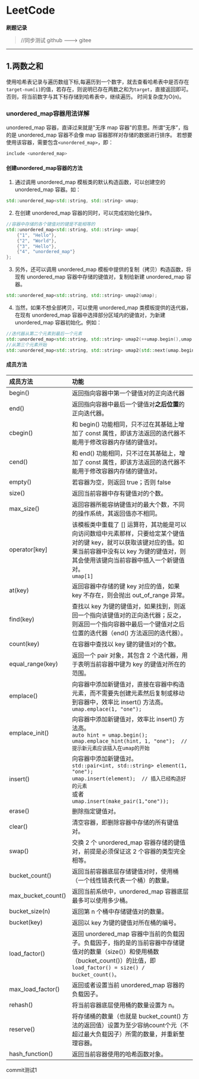 # LeetCode
**刷题记录**
>//同步测试 github ---> gitee
---
## 1.两数之和
使用哈希表记录与遍历数组下标,每遍历到一个数字，就去查看哈希表中是否存在`target-num[i]`的值，若存在，则说明已存在两数之和为`target`，直接返回即可。否则，将当前数字与其下标存储到哈希表中，继续遍历。
时间复杂度为O(n)。
### unordered_map容器用法详解
unordered_map 容器，直译过来就是"无序 map 容器"的意思。所谓“无序”，指的是 unordered_map 容器不会像 map 容器那样对存储的数据进行排序。
若想要使用该容器，需要包含`<unordered_map>`，即：
```c++
include <unordered_map>
```
#### 创建unordered_map容器的方法
1.  通过调用 unordered_map 模板类的默认构造函数，可以创建空的 unordered_map 容器。如：
```c++
std::unordered_map<std::string, std::string> umap;
```
2. 在创建 unordered_map 容器的同时，可以完成初始化操作。
```c++
//容器中存储的各个键值对的键是不能相等的
std::unordered_map<std::string, std::string> umap{
    {"1", "Hello"},
    {"2", "World"},
    {"3", "Hello"},
    {"4", "unordered_map"}
};
```
3. 另外，还可以调用 unordered_map 模板中提供的复制（拷贝）构造函数，将现有 unordered_map 容器中存储的键值对，复制给新建 unordered_map 容器。
```c++
std::unordered_map<std::string, std::string> umap2(umap);
```
4. 当然，如果不想全部拷贝，可以使用 unordered_map 类模板提供的迭代器，在现有 unordered_map 容器中选择部分区域内的键值对，为新建 unordered_map 容器初始化。例如：
```c++
//迭代器从第二个元素到最后一个元素
std::unordered_map<std::string, std::string> umap2(++umap.begin(),umap.end());
//从第三个元素开始
std::unordered_map<std::string, std::string> umap2(std::next(umap.begin(), 2), umap.end());
```
#### 成员方法
成员方法|功能
:-----|:---|
begin()|返回指向容器中第一个键值对的正向迭代器
end() |返回指向容器中最后一个键值对**之后位置**的正向迭代器。
cbegin()|和 begin() 功能相同，只不过在其基础上增加了 const 属性，即该方法返回的迭代器不能用于修改容器内存储的键值对。
cend()|和 end() 功能相同，只不过在其基础上，增加了 const 属性，即该方法返回的迭代器不能用于修改容器内存储的键值对。
empty()|若容器为空，则返回 true；否则 false
size()|返回当前容器中存有键值对的个数。
max_size()|返回容器所能容纳键值对的最大个数，不同的操作系统，其返回值亦不相同。
operator[key]|	该模板类中重载了 [] 运算符，其功能是可以向访问数组中元素那样，只要给定某个键值对的键 key，就可以获取该键对应的值。如果当前容器中没有以 key 为键的键值对，则其会使用该键向当前容器中插入一个新键值对。<br>`umap[1]`
at(key)|返回容器中存储的键 key 对应的值，如果 key 不存在，则会抛出 out_of_range 异常。 
find(key)|查找以 key 为键的键值对，如果找到，则返回一个指向该键值对的正向迭代器；反之，则返回一个指向容器中最后一个键值对之后位置的迭代器（end() 方法返回的迭代器）。
count(key)|在容器中查找以 key 键的键值对的个数。
equal_range(key)|返回一个 pair 对象，其包含 2 个迭代器，用于表明当前容器中键为 key 的键值对所在的范围。
emplace()|向容器中添加新键值对，直接在容器中构造元素，而不需要先创建元素然后复制或移动到容器中，效率比 insert() 方法高。<br>`umap.emplace(1, "one"); `
emplace_init()|向容器中添加新键值对，效率比 insert() 方法高。<br>`auto hint = umap.begin();`<br>`umap.emplace_hint(hint, 1, "one");  // 提示新元素应该插入在umap的开始`
insert()|向容器中添加新键值对。<br>`std::pair<int, std::string> element(1, "one");`<br>`umap.insert(element);  // 插入已经构造好的元素`<br>或者<br>`umap.insert(make_pair(1,"one"));`
erase()|删除指定键值对。
clear()|清空容器，即删除容器中存储的所有键值对。
swap()|交换 2 个 unordered_map 容器存储的键值对，前提是必须保证这 2 个容器的类型完全相等。
bucket_count()|返回当前容器底层存储键值对时，使用桶（一个线性链表代表一个桶）的数量。
max_bucket_count()|返回当前系统中，unordered_map 容器底层最多可以使用多少桶。
bucket_size(n)|	返回第 n 个桶中存储键值对的数量。
bucket(key)|返回以 key 为键的键值对所在桶的编号。
load_factor()|返回 unordered_map 容器中当前的负载因子。负载因子，指的是的当前容器中存储键值对的数量（size()）和使用桶数（bucket_count()）的比值，即 `load_factor() = size() / bucket_count()。`
max_load_factor()|返回或者设置当前 unordered_map 容器的负载因子。
rehash()|将当前容器底层使用桶的数量设置为 n。
reserve()|将存储桶的数量（也就是 bucket_count() 方法的返回值）设置为至少容纳count个元（不超过最大负载因子）所需的数量，并重新整理容器。
hash_function()|返回当前容器使用的哈希函数对象。

commit测试1